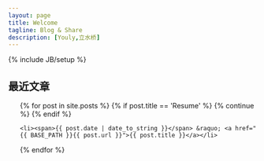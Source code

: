 ```yaml
---
layout: page
title: Welcome
tagline: Blog & Share
description: [Youly,立水桥]
---
```

{% include JB/setup %}

## 最近文章

<ul class="posts">
    {% for post in site.posts %}
        {% if post.title == 'Resume' %}
            {% continue %}
        {% endif %}
    
    <li><span>{{ post.date | date_to_string }}</span> &raquo; <a href="{{ BASE_PATH }}{{ post.url }}">{{ post.title }}</a></li>
  {% endfor %}
</ul>

